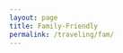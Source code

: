```yaml
---
layout: page
title: Family-Friendly
permalink: /traveling/fam/
---
```



<style>
    .container {
        display: flex;
        flex-direction: column;
        gap: 20px;
        align-items: center;
        width: 100%;
        font-size: small;
        font-family: Georgia, 'Times New Roman', Times, serif;
        margin-top: 150px;
        margin-bottom: 50px;
        padding: 20px;
        box-sizing: border-box;
    }

    .item {
        display: flex;
        flex-direction: row; 
        gap: 20px;
        align-items: center;
        width: 100%;
        max-width: 600px; 
    }

    .item img {
        width: 150px; 
        height: auto;
        border-radius: 5px; 
    }

    .text-container {
        display: flex;
        flex-direction: column; 
        max-width: 400px;
    }

    .title {
        font-weight: bold;
        font-size: medium;
    }

    .description {
        font-size: small;
    }

    .location {
        font-size: small;
    }
</style>

<div class="container" id="container">

</div>

<script>
    var container = document.getElementById("container");
    const places = [
        {
            "link": "62615a22-44de-4640-a970-0bea99aa9b2e", 
            "title":"Baga Beach, Goa", "description": "Baga Beach is a popular beach and tourist destination in North Goa. Baga is located at the north end of the contiguous beach stretch that starts from Sinquerim, Candolim, leads to Calangute, and then to Baga. The beach contains rows of shacks and fishing boats, and at high tide the beach is narrow.", 
            "locationLink": "/traveling/goa/"
        },
        {
            "link": "30ae40e3-ed0e-4f3d-bbc2-73440b620188", 
            "title":"Playa Mujeres Waterpark, Cancun", "description": "Dreams Playa Mujeres features 65,000 square feet of inviting swimming pools, an on-site water park, live entertainment, world-class golf greens, soothing spas, oversized luxurious suites, and an incredible interactive Dolphin Habitat.", 
            "locationLink": "/traveling/cancun/"
        },
        {
            "link": "4b07416a-3a40-4f69-9b43-bf8f5bf9ea83", 
            "title":"Bellagio Conservatory & Botanical Garden, Las Vegas", "description": "Skylit Bellagio atrium featuring vibrant, seasonal scenes composed of plants, flowers & trees. Each season, the enormously talented Horticulture and Engineering teams transform the 14,000-square-foot Botanical Gardens into a showcase of inspiring sights, sounds, scents and colors. Spring, Summer, Fall and Winter are all featured—along with a special display for Lunar New Year. When the seasons change so do the displays.", 
            "locationLink": "/traveling/lasvegas/"
        },
        {
            "link": "aba76e5d-ab78-41de-ad2b-cf723dfaac8d", 
            "title":"Musical Instrument Museum, Phoenix", "description": "The World's Only Global Musical Instrument Museum. Home of the MIM Music Theater--a 300-seat acoustically superb performance space--as well as the award-winning Café Allegro (open 11 am - 2 pm daily) and the MIM Museum Store.", 
            "locationLink": "/traveling/phoenix/"
        },
        {
            "link": "d8fcca8d-d82d-4ab0-9a8a-55fcea3523e7", 
            "title":"Klong Tour Thonburi, Bangkok", "description": "Get a firsthand look at the scenic life along Bangkok’s waterways during a 4-hour tour by long-tail boat. You'll journey down the legendary Chao Phraya River and cruise along the tributary canals, or 'khlongs,' of Thonburi. You have the option to upgrade to a boat tour for your private party. Transport is included from downtown hotels,",
            "locationLink": "/traveling/bangkok/"
        },
    ];

    for (let i = 0; i < places.length; i++) {
        var item = document.createElement("div");
        item.classList.add("item");

        var img = document.createElement("img");
        img.src = "https://github.com/user-attachments/assets/" + places[i].link;

        var textContainer = document.createElement("div");
        textContainer.classList.add("text-container");

        var title = document.createElement("div");
        title.classList.add("title");
        title.textContent = places[i].title;

        var desc = document.createElement("div");
        desc.classList.add("description");
        desc.textContent = places[i].description;

        textContainer.appendChild(title);
        textContainer.appendChild(desc);

        item.appendChild(img);
        item.appendChild(textContainer);
        container.appendChild(item);

    
       // location link

        var country = places[i].locationLink.split("/").filter(Boolean).pop();
        country = country.charAt(0).toUpperCase() + country.slice(1);
        var locationLink = document.createElement("div");
        locationLink.classList.add("location");
        locationLink.innerHTML = `<a href="{{ site.baseurl }}${places[i].locationLink}">More about ${country}</a>`;
        textContainer.appendChild(locationLink);
        
    }
</script>

